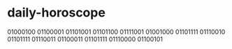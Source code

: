 # daily-horoscope
01000100 01100001 01101001 01101100 01111001 01001000 01101111 01110010 01101111 01110011 01100011 01101111 01110000 01100101 
